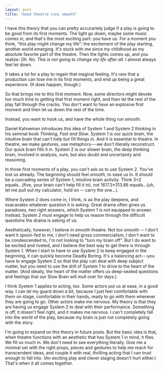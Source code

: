 ```yaml
---
layout: post
title: "Good theatre runs smooth"
---
```


I have this theory that you can pretty accurartely judge if a play is going to be good from its first moments. The light go down, maybe some music comes in, and that's the most exciting part: you have us. For a moment you think, "this play might change my life": the excitement of the play starting, another world emerging. It's stuck with me since my childhood as my absolute favorite part of the theatre. Then the lights comes up, and you realize: *Oh. No. This is not going to change my life after all.* I almost always feel let down.

It takes a lot for a play to regain that magical feeling. It's rare that a production can lose me in its first moments, and end up being a great experience. (It does happen, though.)

So that brings me to this first moment. Now, some directors might devote too much time to getting that first moment right, and then let the rest of the play fall through the cracks. You don't want to have an explosive first moment and then let us down the rest of the time.

Instead, you want to hook us, and have the whole thing run smooth.

Daniel Kahneman introduces this idea of System 1 and System 2 thinking in his seminal book *Thinking, Fast and Slow*. System 1 is our quick brain, the intuitive brain that can't help but fill things in. And it is essential to theatre. In theatre, we make gestures, use metaphors---we don't literally reconstruct. Our quick brain fills it in. System 2 is our slower brain, the deep thinking brain, involved in analysis, sure, but also doubt and uncertainty and reasoning.

In those first moments of a play, you can't ask us to use System 2. You've lost us already. The beginning should feel smooth, to ease us in. It should be a cascading series of System 1, intuitive brain activity. Think 3+2 equals...(five, your brain can't help fill it in), not 1617.3*313.86 equals...(uh, let me pull out my calculator, hold on -- carry the one...).

Where System 2 does come in, I think, is as the play deepens, and exacavates whatever question it is asking. Great drama often gives us paradoxes, two right answers, which System 1 is not equipped to answer. Instead, System 2 must engage to help us reason through the difficult questions the drama is asking of us.

Aesthetically, however, I believe in smooth theatre. Not too smooth -- I don't want it spoon-fed to me, I don't need gross commercialism, I don't want to be condescended to, I'm not looking to "turn my brain off". But I do want to be excited and riveted, and I believe the best way to get there is through System 1. When I start to have to use System 2 to keep engaged in the beginning, it can quickly become Deadly Boring. It's a balancing act---you have to engage System 2 so that the play can deal with deep subject matter, but you need to use the drill of System 1 to drive to the heart of the matter. (And ideally, the heart of the matter offers us deep-seated questions and feelings that our Slow Brain will mull over for days.)

I think System 1 applies to acting, too. Some actors put us at ease, in a good way. I can let my guard down a bit, because I just feel comfortable with them on stage, comfortable in their hands, ready to go with them wherever they are going to go. Other actors make me nervous. My theory is that they are having us engage System 2 to deal with their performance. Something is off, it doesn't feel right, and it makes me nervous. I can't completely fall into the world of the play, because my brain is just not completely going with the story.

I'm going to expand on this theory in future posts. But the basic idea is that, when theatre functions with an aesthetic that has System 1 in mind, it flies. We fill so much in. We don't need to see everything literally. Give me a minimal set with the right props, pieces and gestures to help me reach for transcendent ideas, and couple it with real, thrilling acting that I can trust enough to fall into. (An exciting play and clever staging doesn't hurt either.) That's when it all comes together.
